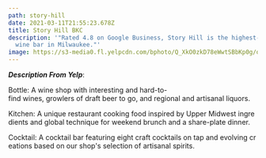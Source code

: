```yaml
---
path: story-hill
date: 2021-03-11T21:55:23.678Z
title: Story Hill BKC
description: '"Rated 4.8 on Google Business, Story Hill is the highest-rated
  wine bar in Milwaukee."'
image: https://s3-media0.fl.yelpcdn.com/bphoto/Q_XkO0zkD78eWwtSBbKp0g/o.jpg
---
```

<!--StartFragment-->

***Description From Yelp***:<!--StartFragment-->

Bottle: A wine shop with interesting and hard-to-find wines, growlers of draft beer to go, and regional and artisanal liquors.

Kitchen: A unique restaurant cooking food inspired by Upper Midwest ingredients and global technique for weekend brunch and a share-plate dinner. 

Cocktail: A cocktail bar featuring eight craft cocktails on tap and evolving creations based on our shop's selection of artisanal spirits.

<!--EndFragment-->

<!--EndFragment-->